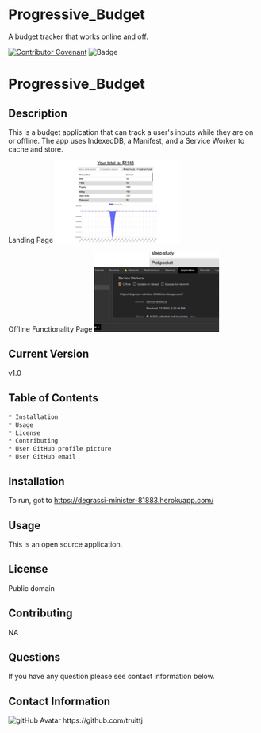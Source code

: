 # Progressive_Budget
A budget tracker that works online and off. 

[![Contributor Covenant](https://img.shields.io/badge/Contributor%20Covenant-v2.0%20adopted-ff69b4.svg)](code_of_conduct.md)
![Badge](https://img.shields.io/badge/ReadMeProgressive_Budget-undefined-undefined)
# Progressive_Budget

## Description

This is a budget application that can track a user's inputs while they are on or offline. The app uses IndexedDB, a Manifest, and a Service Worker to cache and store. 

Landing Page
<img src="./ScreenShot/S1.png" alt="Screen shot of application" width="50%">

Offline Functionality Page
<img src="./ScreenShot/S2.png" alt="Screen shot of application" width="50%">

## Current Version 

v1.0

## Table of Contents

    * Installation
    * Usage
    * License
    * Contributing
    * User GitHub profile picture
    * User GitHub email
                
## Installation

To run, got to https://degrassi-minister-81883.herokuapp.com/

## Usage

This is an open source application.

## License

Public domain  

## Contributing

NA

## Questions

If you have any question please see contact information below. 

## Contact Information

<img src="https://avatars1.githubusercontent.com/u/63681296?v=4" alt="gitHub Avatar" width="25%">
https://github.com/truittj


